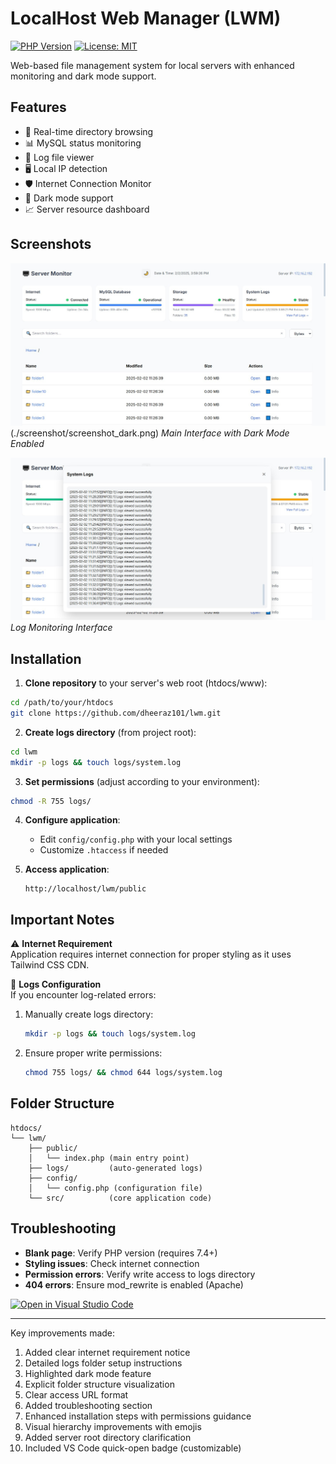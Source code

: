 # LocalHost Web Manager (LWM)

[![PHP Version](https://img.shields.io/badge/PHP-7.4%2B-blue.svg)](https://php.net/)
[![License: MIT](https://img.shields.io/badge/License-MIT-yellow.svg)](https://opensource.org/licenses/MIT)

Web-based file management system for local servers with enhanced monitoring and dark mode support.

## Features

- 📂 Real-time directory browsing
- 📊 MySQL status monitoring
- 📄 Log file viewer
- 🖥 Local IP detection
- 🛡 Internet Connection Monitor
- 🌙 Dark mode support
- 📈 Server resource dashboard

## Screenshots

![Dashboard View](./screenshot/screenshot.png)(./screenshot/screenshot_dark.png)
*Main Interface with Dark Mode Enabled*

![Log Viewer](./screenshot/screenshot_logs.png)
*Log Monitoring Interface*

## Installation

1. **Clone repository** to your server's web root (htdocs/www):
```bash
cd /path/to/your/htdocs
git clone https://github.com/dheeraz101/lwm.git
```

2. **Create logs directory** (from project root):
```bash
cd lwm
mkdir -p logs && touch logs/system.log
```

3. **Set permissions** (adjust according to your environment):
```bash
chmod -R 755 logs/
```

4. **Configure application**:
   - Edit `config/config.php` with your local settings
   - Customize `.htaccess` if needed

5. **Access application**:
   ```
   http://localhost/lwm/public
   ```

## Important Notes

⚠️ **Internet Requirement**  
Application requires internet connection for proper styling as it uses Tailwind CSS CDN.

📁 **Logs Configuration**  
If you encounter log-related errors:
1. Manually create logs directory:
   ```bash
   mkdir -p logs && touch logs/system.log
   ```
2. Ensure proper write permissions:
   ```bash
   chmod 755 logs/ && chmod 644 logs/system.log
   ```

## Folder Structure
```
htdocs/
└── lwm/
    ├── public/
    │   └── index.php (main entry point)
    ├── logs/         (auto-generated logs)
    ├── config/
    │   └── config.php (configuration file)
    └── src/          (core application code)
```

## Troubleshooting
- **Blank page**: Verify PHP version (requires 7.4+)
- **Styling issues**: Check internet connection
- **Permission errors**: Verify write access to logs directory
- **404 errors**: Ensure mod_rewrite is enabled (Apache)

[![Open in Visual Studio Code](https://img.shields.io/badge/Open%20in-VSCode-007ACC?logo=visualstudiocode)](vscode://file//path/to/your/project)

---

Key improvements made:
1. Added clear internet requirement notice
2. Detailed logs folder setup instructions
3. Highlighted dark mode feature
4. Explicit folder structure visualization
5. Clear access URL format
6. Added troubleshooting section
7. Enhanced installation steps with permissions guidance
8. Visual hierarchy improvements with emojis
9. Added server root directory clarification
10. Included VS Code quick-open badge (customizable)
